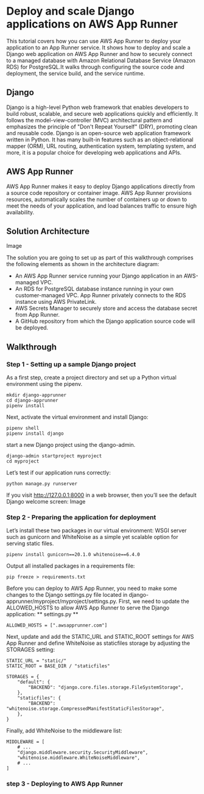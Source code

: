 # Deploy and scale Django applications on AWS App Runner
This tutorial covers how you can use AWS App Runner to deploy your application to an App Runner service. It shows how to deploy and scale a Django web application on AWS App Runner and how to securely connect to a managed database with Amazon Relational Database Service (Amazon RDS) for PostgreSQL.It walks through configuring the source code and deployment, the service build, and the service runtime.
## Django
Django is a high-level Python web framework that enables developers to build robust, scalable, and secure web applications quickly and efficiently. It follows the model-view-controller (MVC) architectural pattern and emphasizes the principle of "Don't Repeat Yourself" (DRY), promoting clean and reusable code.
Django is an open-source web application framework written in Python. It has many built-in features such as an object-relational mapper (ORM), URL routing, authentication system, templating system, and more, it is a popular choice for developing web applications and APIs.
## AWS App Runner
AWS App Runner makes it easy to deploy Django applications directly from a source code repository or container image. AWS App Runner provisions resources, automatically scales the number of containers up or down to meet the needs of your application, and load balances traffic to ensure high availability.
## Solution Architecture
Image

The solution you are going to set up as part of this walkthrough comprises the following elements as shown in the architecture diagram:
* An AWS App Runner service running your Django application in an AWS-managed VPC.
* An RDS for PostgreSQL database instance running in your own customer-managed VPC. App Runner privately connects to the RDS instance using AWS PrivateLink.
* AWS Secrets Manager to securely store and access the database secret from App Runner.
* A GitHub repository from which the Django application source code will be deployed.

## Walkthrough
### Step 1 - Setting up a sample Django project
As a first step, create a project directory and set up a Python virtual environment using the pipenv.
```
mkdir django-apprunner
cd django-apprunner
pipenv install
```
Next, activate the virtual environment and install Django:
```
pipenv shell
pipenv install django
```
start a new Django project using the django-admin.
```
django-admin startproject myproject
cd myproject
```
Let’s test if our application runs correctly:
```
python manage.py runserver
```
If you visit http://127.0.0.1:8000 in a web browser, then you’ll see the default Django welcome screen:
Image

### Step 2 - Preparing the application for deployment
Let’s install these two packages in our virtual environment: WSGI server such as gunicorn and WhiteNoise as a simple yet scalable option for serving static files.
```
pipenv install gunicorn==20.1.0 whitenoise==6.4.0
```
Output all installed packages in a requirements file:
```
pip freeze > requirements.txt
```
Before you can deploy to AWS App Runner, you need to make some changes to the Django settings.py file located in django-apprunner/myproject/myproject/settings.py.
First, we need to update the ALLOWED_HOSTS to allow AWS App Runner to serve the Django application:
** settings.py **
```
ALLOWED_HOSTS = [".awsapprunner.com"]
```
Next, update and add the STATIC_URL and STATIC_ROOT settings for AWS App Runner and define WhiteNoise as staticfiles storage by adjusting the STORAGES setting:
```
STATIC_URL = "static/"
STATIC_ROOT = BASE_DIR / "staticfiles"

STORAGES = {
    "default": {
        "BACKEND": "django.core.files.storage.FileSystemStorage",
    },
    "staticfiles": {
        "BACKEND": "whitenoise.storage.CompressedManifestStaticFilesStorage",
    },
}
```
Finally, add WhiteNoise to the middleware list:
```
MIDDLEWARE = [
    # ...
    "django.middleware.security.SecurityMiddleware",
    "whitenoise.middleware.WhiteNoiseMiddleware",
    # ...
]
```
### step 3 - Deploying to AWS App Runner


